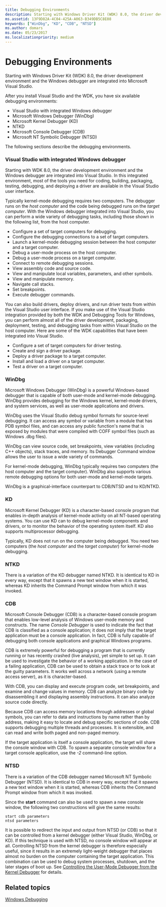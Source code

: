 ```yaml
---
title: Debugging Environments
description: Starting with Windows Driver Kit (WDK) 8.0, the driver development environment and the Windows debugger are integrated into Microsoft Visual Studio.
ms.assetid: 13F9D82A-4C04-425A-A063-B349DB5C8E08
keywords: ["WinDbg", "KD", "CDB", "NTSD"]
ms.author: domars
ms.date: 05/23/2017
ms.localizationpriority: medium
---
```


# Debugging Environments


Starting with Windows Driver Kit (WDK) 8.0, the driver development environment and the Windows debugger are integrated into Microsoft Visual Studio.

After you install Visual Studio and the WDK, you have six available debugging environments:

-   Visual Studio with integrated Windows debugger
-   Microsoft Windows Debugger (WinDbg)
-   Microsoft Kernel Debugger (KD)
-   NTKD
-   Microsoft Console Debugger (CDB)
-   Microsoft NT Symbolic Debugger (NTSD)

The following sections describe the debugging environments.

### <span id="Visual_Studio_with_integrated_Windows_debugger"></span><span id="visual_studio_with_integrated_windows_debugger"></span><span id="VISUAL_STUDIO_WITH_INTEGRATED_WINDOWS_DEBUGGER"></span>Visual Studio with integrated Windows debugger

Starting with WDK 8.0, the driver development environment and the Windows debugger are integrated into Visual Studio. In this integrated environment, most of the tools you need for coding, building, packaging, testing, debugging, and deploying a driver are available in the Visual Studio user interface.

Typically kernel-mode debugging requires two computers. The debugger runs on the *host computer* and the code being debugged runs on the *target computer*. With the Windows debugger integrated into Visual Studio, you can perform a wide variety of debugging tasks, including those shown in the following list, from the host computer.

-   Configure a set of target computers for debugging.
-   Configure the debugging connections to a set of target computers.
-   Launch a kernel-mode debugging session between the host computer and a target computer.
-   Debug a user-mode process on the host computer.
-   Debug a user-mode process on a target computer.
-   Connect to remote debugging sessions.
-   View assembly code and source code.
-   View and manipulate local variables, parameters, and other symbols.
-   View and manipulate memory.
-   Navigate call stacks.
-   Set breakpoints.
-   Execute debugger commands.

You can also build drivers, deploy drivers, and run driver tests from within the Visual Studio user interface. If you make use of the Visual Studio integration provided by both the WDK and Debugging Tools for Windows, you can perform almost all of the driver development, packaging, deployment, testing, and debugging tasks from within Visual Studio on the host computer. Here are some of the WDK capabilities that have been integrated into Visual Studio.

-   Configure a set of target computers for driver testing.
-   Create and sign a driver package.
-   Deploy a driver package to a target computer.
-   Install and load a driver on a target computer.
-   Test a driver on a target computer.

### <span id="WinDbg"></span><span id="windbg"></span><span id="WINDBG"></span>WinDbg

Microsoft Windows Debugger (WinDbg) is a powerful Windows-based debugger that is capable of both user-mode and kernel-mode debugging. WinDbg provides debugging for the Windows kernel, kernel-mode drivers, and system services, as well as user-mode applications and drivers.

WinDbg uses the Visual Studio debug symbol formats for source-level debugging. It can access any symbol or variable from a module that has PDB symbol files, and can access any public function's name that is exposed by modules that were compiled with COFF symbol files (such as Windows .dbg files).

WinDbg can view source code, set breakpoints, view variables (including C++ objects), stack traces, and memory. Its Debugger Command window allows the user to issue a wide variety of commands.

For kernel-mode debugging, WinDbg typically requires two computers (the host computer and the target computer). WinDbg also supports various remote debugging options for both user-mode and kernel-mode targets.

WinDbg is a graphical-interface counterpart to CDB/NTSD and to KD/NTKD.

### <span id="KD"></span><span id="kd"></span>KD

Microsoft Kernel Debugger (KD) is a character-based console program that enables in-depth analysis of kernel-mode activity on all NT-based operating systems. You can use KD can to debug kernel-mode components and drivers, or to monitor the behavior of the operating system itself. KD also supports multiprocessor debugging.

Typically, KD does not run on the computer being debugged. You need two computers (the *host computer* and the *target computer*) for kernel-mode debugging.

### <span id="NTKD"></span><span id="ntkd"></span>NTKD

There is a variation of the KD debugger named NTKD. It is identical to KD in every way, except that it spawns a new text window when it is started, whereas KD inherits the Command Prompt window from which it was invoked.

### <span id="CDB"></span><span id="cdb"></span>CDB

Microsoft Console Debugger (CDB) is a character-based console program that enables low-level analysis of Windows user-mode memory and constructs. The name *Console Debugger* is used to indicate the fact that CDB is classified as a console application; it does not imply that the target application must be a console application. In fact, CDB is fully capable of debugging both console applications and graphical Windows programs.

CDB is extremely powerful for debugging a program that is currently running or has recently crashed (live analysis), yet simple to set up. It can be used to investigate the behavior of a working application. In the case of a failing application, CDB can be used to obtain a stack trace or to look at the guilty parameters. It works well across a network (using a remote access server), as it is character-based.

With CDB, you can display and execute program code, set breakpoints, and examine and change values in memory. CDB can analyze binary code by disassembling it and displaying assembly instructions. It can also analyze source code directly.

Because CDB can access memory locations through addresses or global symbols, you can refer to data and instructions by name rather than by address, making it easy to locate and debug specific sections of code. CDB supports debugging multiple threads and processes. It is extensible, and can read and write both paged and non-paged memory.

If the target application is itself a console application, the target will share the console window with CDB. To spawn a separate console window for a target console application, use the *-2* command-line option.

### <span id="NTSD"></span><span id="ntsd"></span>NTSD

There is a variation of the CDB debugger named Microsoft NT Symbolic Debugger (NTSD). It is identical to CDB in every way, except that it spawns a new text window when it is started, whereas CDB inherits the Command Prompt window from which it was invoked.

Since the **start** command can also be used to spawn a new console window, the following two constructions will give the same results:

```console
start cdb parameters 
ntsd parameters
```

It is possible to redirect the input and output from NTSD (or CDB) so that it can be controlled from a kernel debugger (either Visual Studio, WinDbg, or KD). If this technique is used with NTSD, no console window will appear at all. Controlling NTSD from the kernel debugger is therefore especially useful, since it results in an extremely light-weight debugger that places almost no burden on the computer containing the target application. This combination can be used to debug system processes, shutdown, and the later stages of boot up. See [Controlling the User-Mode Debugger from the Kernel Debugger](controlling-the-user-mode-debugger-from-the-kernel-debugger.md) for details.

## <span id="related_topics"></span>Related topics


[Windows Debugging](index.md)

 

 






